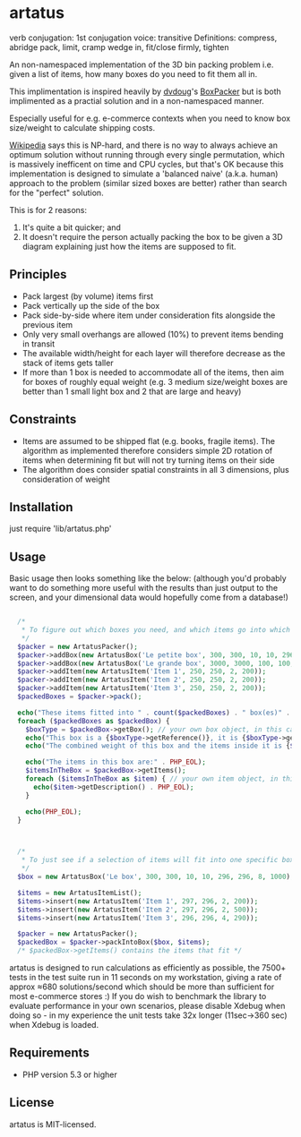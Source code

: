 artatus
=======

verb
conjugation: 1st conjugation
voice: transitive
Definitions:
compress, abridge
pack, limit, cramp
wedge in, fit/close firmly, tighten

An non-namespaced implementation of the 3D bin packing problem i.e. given a list of items, how many boxes do you need to fit them all in.

This implimentation is inspired heavily by [dvdoug](https://github.com/dvdoug)'s [BoxPacker](https://github.com/dvdoug/BoxPacker) but is both implimented as a practial solution and in a non-namespaced manner.

Especially useful for e.g. e-commerce contexts when you need to know box size/weight to calculate shipping costs.

[Wikipedia](http://en.wikipedia.org/wiki/Bin_packing_problem) says this is NP-hard, and there is no way to always achieve an optimum solution without running through every single permutation, which is massively inefficent on time and CPU cycles, but that's OK because this implementation is designed to simulate a 'balanced naive' (a.k.a. human) approach to the problem (similar sized boxes are better) rather than search for the "perfect" solution.

This is for 2 reasons:

1. It's quite a bit quicker; and
2. It doesn't require the person actually packing the box to be given a 3D diagram
   explaining just how the items are supposed to fit.

Principles
----------

 * Pack largest (by volume) items first
 * Pack vertically up the side of the box
 * Pack side-by-side where item under consideration fits alongside the previous item
 * Only very small overhangs are allowed (10%) to prevent items bending in transit
 * The available width/height for each layer will therefore decrease as the stack of items gets taller
 * If more than 1 box is needed to accommodate all of the items, then aim for boxes of roughly equal weight
   (e.g. 3 medium size/weight boxes are better than 1 small light box and 2 that are large and heavy)

Constraints
-----------

 * Items are assumed to be shipped flat (e.g. books, fragile items). The algorithm as implemented therefore considers simple 2D rotation of items when determining fit but will not try turning items on their side
 * The algorithm does consider spatial constraints in all 3 dimensions, plus consideration of weight

Installation
------------
just require 'lib/artatus.php'

Usage
-----
Basic usage then looks something like the below:
(although you'd probably want to do something more useful with the results than just output to the screen, and your dimensional data would hopefully come from a database!)

```php

  /*
   * To figure out which boxes you need, and which items go into which box
   */
  $packer = new ArtatusPacker();
  $packer->addBox(new ArtatusBox('Le petite box', 300, 300, 10, 10, 296, 296, 8, 1000));
  $packer->addBox(new ArtatusBox('Le grande box', 3000, 3000, 100, 100, 2960, 2960, 80, 10000));
  $packer->addItem(new ArtatusItem('Item 1', 250, 250, 2, 200));
  $packer->addItem(new ArtatusItem('Item 2', 250, 250, 2, 200));
  $packer->addItem(new ArtatusItem('Item 3', 250, 250, 2, 200));
  $packedBoxes = $packer->pack();

  echo("These items fitted into " . count($packedBoxes) . " box(es)" . PHP_EOL);
  foreach ($packedBoxes as $packedBox) {
    $boxType = $packedBox->getBox(); // your own box object, in this case ArtatusBox
    echo("This box is a {$boxType->getReference()}, it is {$boxType->getOuterWidth()}mm wide, {$boxType->getOuterLength()}mm long and {$boxType->getOuterDepth()}mm high" . PHP_EOL);
    echo("The combined weight of this box and the items inside it is {$packedBox->getWeight()}g" . PHP_EOL);

    echo("The items in this box are:" . PHP_EOL);
    $itemsInTheBox = $packedBox->getItems();
    foreach ($itemsInTheBox as $item) { // your own item object, in this case ArtatusItem
      echo($item->getDescription() . PHP_EOL);
    }

    echo(PHP_EOL);
  }



  /*
   * To just see if a selection of items will fit into one specific box
   */
  $box = new ArtatusBox('Le box', 300, 300, 10, 10, 296, 296, 8, 1000);

  $items = new ArtatusItemList();
  $items->insert(new ArtatusItem('Item 1', 297, 296, 2, 200));
  $items->insert(new ArtatusItem('Item 2', 297, 296, 2, 500));
  $items->insert(new ArtatusItem('Item 3', 296, 296, 4, 290));

  $packer = new ArtatusPacker();
  $packedBox = $packer->packIntoBox($box, $items);
  /* $packedBox->getItems() contains the items that fit */
```

artatus is designed to run calculations as efficiently as possible, the 7500+ tests in the test suite run in 11
seconds on my workstation, giving a rate of approx ≈680 solutions/second which should be more than sufficient for
most e-commerce stores :) If you do wish to benchmark the library to evaluate performance in your own scenarios, please
disable Xdebug when doing so - in my experience the unit tests take 32x longer (11sec->360 sec) when Xdebug is loaded.

Requirements
------------

* PHP version 5.3 or higher

License
-------
artatus is MIT-licensed. 
